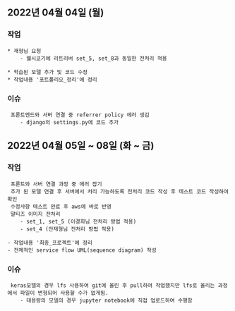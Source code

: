 ## 2022년 04월 04일 (월)
### 작업
	* 재형님 요청
	 	- 웰시코기에 리트리버 set_5, set_8과 동일한 전처리 적용

	* 학습된 모델 추가 및 코드 수정
	* 작업내용 '포트폴리오_정리'에 정리


### 이슈
	 프론트엔드와 서버 연결 중 referrer policy 에러 생김
	 	- django의 settings.py에 코드 추가

## 2022년 04월 05일 ~ 08일 (화 ~ 금)
### 작업
	 프론트와 서버 연결 과정 중 에러 잡기
	 추가 된 모델 연결 후 서버에서 처리 가능하도록 전처리 코드 작성 후 테스트 코드 작성하여 확인
	 수정사항 테스트 완료 후 aws에 바로 반영
	 말티즈 이미지 전처리
	 	- set_1, set_5 (이경희님 전처리 방법 적용)
		- set_4 (안재형님 전처리 방법 적용)

	- 작업내용 '최종_프로젝트'에 정리
	- 전체적인 service flow UML(sequence diagram) 작성

### 이슈
	 keras모델의 경우 lfs 사용하여 git에 올린 후 pull하여 작업했지만 lfs로 올리는 과정에서 파일이 변형되어 사용할 수가 없게됨.
	 	- 대용량의 모델의 경우 jupyter notebook에 직접 업로드하여 수행함